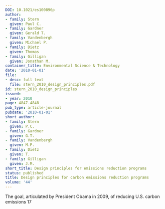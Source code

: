```yaml
---
DOI: 10.1021/es100896p
author:
- family: Stern
  given: Paul C.
- family: Gardner
  given: Gerald T.
- family: Vandenbergh
  given: Michael P.
- family: Dietz
  given: Thomas
- family: Gilligan
  given: Jonathan M.
container_title: Environmental Science & Technology
date: '2010-01-01'
file:
- desc: full text
  file: stern_2010_design_principles.pdf
id: stern_2010_design_principles
issued:
- year: 2010
page: 4847-4848
pub_type: article-journal
pubdate: '2010-01-01'
short_author:
- family: Stern
  given: P.C.
- family: Gardner
  given: G.T.
- family: Vandenbergh
  given: M.P.
- family: Dietz
  given: T.
- family: Gilligan
  given: J.M.
short_title: Design principles for emissions reduction programs
status: published
title: Design principles for carbon emissions reduction programs
volume: '44'
---
```

The goal, articulated by President Obama in 2009, of reducing U.S. carbon emissions 17
